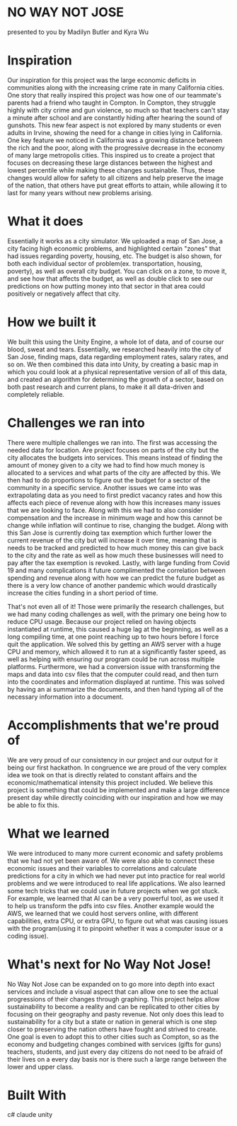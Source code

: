 # NO WAY NOT JOSE
presented to you by Madilyn Butler and Kyra Wu

# Inspiration
Our inspiration for this project was the large economic deficits in communities along with the increasing crime rate in many California cities. One story that really inspired this project was how one of our teammate's parents had a friend who taught in Compton. In Compton, they struggle highly with city crime and gun violence, so much so that teachers can't stay a minute after school and are constantly hiding after hearing the sound of gunshots. This new fear aspect is not explored by many students or even adults in Irvine, showing the need for a change in cities lying in California. One key feature we noticed in California was a growing distance between the rich and the poor, along with the progressive decrease in the economy of many large metropolis cities. This inspired us to create a project that focuses on decreasing these large distances between the highest and lowest percentile while making these changes sustainable. Thus, these changes would allow for safety to all citizens and help preserve the image of the nation, that others have put great efforts to attain, while allowing it to last for many years without new problems arising.

# What it does
Essentially it works as a city simulator. We uploaded a map of San Jose, a city facing high economic problems, and highlighted certain "zones" that had issues regarding poverty, housing, etc. The budget is also shown, for both each individual sector of problem(ex. transportation, housing, poverty), as well as overall city budget. You can click on a zone, to move it, and see how that affects the budget, as well as double click to see our predictions on how putting money into that sector in that area could positively or negatively affect that city.

# How we built it
We built this using the Unity Engine, a whole lot of data, and of course our blood, sweat and tears. Essentially, we researched heavily into the city of San Jose, finding maps, data regarding employment rates, salary rates, and so on. We then combined this data into Unity, by creating a basic map in which you could look at a physical representative version of all of this data, and created an algorithm for determining the growth of a sector, based on both past research and current plans, to make it all data-driven and completely reliable.

# Challenges we ran into
There were multiple challenges we ran into. The first was accessing the needed data for location. Are project focuses on parts of the city but the city allocates the budgets into services. This means instead of finding the amount of money given to a city we had to find how much money is allocated to a services and what parts of the city are affected by this. We then had to do proportions to figure out the budget for a sector of the community in a specific service. Another issues we came into was extrapolating data as you need to first predict vacancy rates and how this affects each piece of revenue along with how this increases many issues that we are looking to face. Along with this we had to also consider compensation and the increase in minimum wage and how this cannot be change while inflation will continue to rise, changing the budget. Along with this San Jose is currently doing tax exemption which further lower the current revenue of the city but will increase it over time, meaning that is needs to be tracked and predicted to how much money this can give back to the city and the rate as well as how much these businesses will need to pay after the tax exemption is revoked. Lastly, with large funding from Covid 19 and many complications it future complimented the correlation between spending and revenue along with how we can predict the future budget as there is a very low chance of another pandemic which would drastically increase the cities funding in a short period of time.

That's not even all of it! Those were primarily the research challenges, but we had many coding challenges as well, with the primary one being how to reduce CPU usage. Because our project relied on having objects instantiated at runtime, this caused a huge lag at the beginning, as well as a long compiling time, at one point reaching up to two hours before I force quit the application. We solved this by getting an AWS server with a huge CPU and memory, which allowed it to run at a significantly faster speed, as well as helping with ensuring our program could be run across multiple platforms. Furthermore, we had a conversion issue with transforming the maps and data into csv files that the computer could read, and then turn into the coordinates and information displayed at runtime. This was solved by having an ai summarize the documents, and then hand typing all of the necessary information into a document.

# Accomplishments that we're proud of
We are very proud of our consistency in our project and our output for it being our first hackathon. In congruence we are proud of the very complex idea we took on that is directly related to constant affairs and the economic/mathematical intensity this project included. We believe this project is something that could be implemented and make a large difference present day while directly coinciding with our inspiration and how we may be able to fix this.

# What we learned
We were introduced to many more current economic and safety problems that we had not yet been aware of. We were also able to connect these economic issues and their variables to correlations and calculate predictions for a city in which we had never put into practice for real world problems and we were introduced to real life applications.
We also learned some tech tricks that we could use in future projects when we got stuck. For example, we learned that AI can be a very powerful tool, as we used it to help us transform the pdfs into csv files. Another example would the AWS, we learned that we could host servers online, with different capabilities, extra CPU, or extra GPU, to figure out what was causing issues with the program(using it to pinpoint whether it was a computer issue or a coding issue).

# What's next for No Way Not Jose!
No Way Not Jose can be expanded on to go more into depth into exact services and include a visual aspect that can allow one to see the actual progressions of their changes through graphing. This project helps allow sustainability to become a reality and can be replicated to other cities by focusing on their geography and pasty revenue. Not only does this lead to sustainability for a city but a state or nation in general which is one step closer to preserving the nation others have fought and strived to create. One goal is even to adopt this to other cities such as Compton, so as the economy and budgeting changes combined with services (gifts for guns) teachers, students, and just every day citizens do not need to be afraid of their lives on a every day basis nor is there such a large range between the lower and upper class.

# Built With
c#
claude
unity
